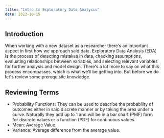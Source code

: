 ```yaml
---
title: "Intro to Exploratory Data Analysis"
date: 2023-10-15
---
```


## Introduction ##

When working with a new dataset as a researcher there's an important aspect in first how we approach said data.
Exploratory Data Analysis (EDA) is the process of detecting mistakes in data, checking assumptions, evaluating relationships between variables, and selecting relevant variables for further analysis and model design. There's a lot more to say on what this process encompasses, which is what we'll be getting into. But before we do let's review some prerequisite knowledge.

## Reviewing Terms ##

<ul>
  <li>
    Probability Functions: They can be used to describe the probability of outcomes either in said discrete manner or by taking the area under a curve. Naturally they add up to 1 and will be in a bar chart (PMF) form for discrete values or a function (PDF) for continuous values.
  </li>
  <li>
    Mean: Average Value.
  </li>
  <li>
    Variance: Average difference from the average value.
  </li>
</ul>
